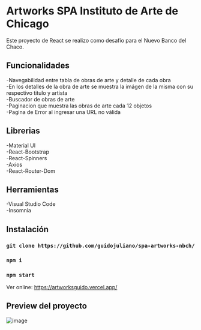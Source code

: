 # Artworks SPA Instituto de Arte de Chicago

Este proyecto de React se realizo como desafío para el Nuevo Banco del Chaco.

## Funcionalidades
-Navegabilidad entre tabla de obras de arte y detalle de cada obra\
-En los detalles de la obra de arte se muestra la imágen de la misma con su respectivo titulo y artista\
-Buscador de obras de arte\
-Paginacion que muestra las obras de arte cada 12 objetos\
-Pagina de Error al ingresar una URL no válida

## Librerias
-Material UI\
-React-Bootstrap\
-React-Spinners\
-Axios\
-React-Router-Dom

## Herramientas
-Visual Studio Code\
-Insomnia

## Instalación

### `git clone https://github.com/guidojuliano/spa-artworks-nbch/`
### `npm i`
### `npm start`

Ver online: https://artworksguido.vercel.app/

## Preview del proyecto

![image](https://user-images.githubusercontent.com/91292914/176908946-4cfaf486-3968-4248-aa0c-d7ac75182070.png)
